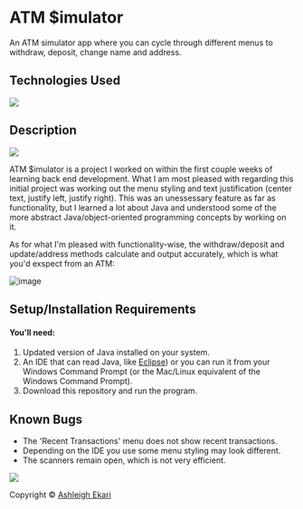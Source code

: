 # ATM $imulator

An ATM simulator app where you can cycle through different menus to withdraw, deposit, change name and address.
## Technologies Used

![](https://img.shields.io/badge/-Java-black.svg?style=flat-square&logo=openjdk&colorB=000)

## Description

![](https://i.imgur.com/AgjaXE1.png)

ATM $imulator is a project I worked on within the first couple weeks of learning back end development. What I am most pleased with regarding this initial project was working out the menu styling and text justification (center text, justify left, justify right). This was an unessessary feature as far as functionality, but I learned a lot about Java and understood some of the more abstract Java/object-oriented programming concepts by working on it.

As for what I'm pleased with functionality-wise, the withdraw/deposit and update/address methods calculate and output accurately, which is what you'd exspect from an ATM:

![image](https://i.imgur.com/8kTNqca.gif)

## Setup/Installation Requirements

#### You'll need:
1. Updated version of Java installed on your system.
2. An IDE that can read Java, like [Eclipse](https://www.eclipse.org/downloads/)) or you can run it from your Windows Command Prompt (or the Mac/Linux equivalent of the Windows Command Prompt).
3. Download this repository and run the program.

## Known Bugs
- The 'Recent Transactions' menu does not show recent transactions.
- Depending on the IDE you use some menu styling may look different.
- The scanners remain open, which is not very efficient.

![](https://i.imgur.com/N3WKGf3.png)

Copyright © [Ashleigh Ekari](https://www.ashleighekari.com)
